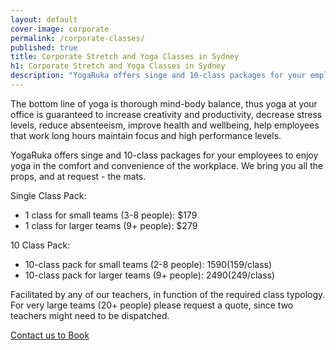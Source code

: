 ```yaml
---
layout: default
cover-image: corporate
permalink: /corporate-classes/
published: true
title: Corporate Stretch and Yoga Classes in Sydney
h1: Corporate Stretch and Yoga Classes in Sydney
description: "YogaRuka offers singe and 10-class packages for your employees to enjoy yoga in the comfort and convenience of the workplace. We bring you all the props, and at request - the mats."
---
```


<section markdown="1" class="Longform Longform--blogpost">
The bottom line of yoga is thorough mind-body balance, thus yoga at your office is guaranteed to increase creativity and productivity, decrease stress levels, reduce absenteeism, improve health and wellbeing, help employees that work long hours maintain focus and high performance levels.

YogaRuka offers singe and 10-class packages for your employees to enjoy yoga in the comfort and convenience of the workplace. We bring you all the props, and at request - the mats.

Single Class Pack:

- 1 class for small teams (3-8 people): $179
- 1 class for larger teams (9+ people): $279

10 Class Pack:

- 10-class pack for small teams (2-8 people): $1590 ($159/class)
- 10-class pack for larger teams (9+ people): $2490 ($249/class)

Facilitated by any of our teachers, in function of the required class typology. For very large teams (20+ people) please request a quote, since two teachers might need to be dispatched.

<a class="button" href="/contact">Contact us to Book</a>
</section>